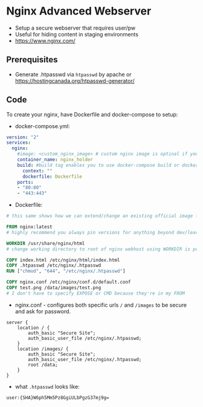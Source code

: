 # Nginx Advanced Webserver
- Setup a secure webserver that requires user/pw
- Useful for hiding content in staging environments
- https://www.nginx.com/

## Prerequisites
- Generate .htpasswd via `htpasswd` by apache or https://hostingcanada.org/htpasswd-generator/

## Code
To create your nginx, have Dockerfile and docker-compose to setup:
- docker-compose.yml:
```yml
version: "2"
services:
  nginx:
    #image: <custom_nginx_image> # custom nginx image is optinal if you want to specify a specific image otherwise it will a default for you
    container_name: nginx_holder
    build: #build tag enables you to use docker-compose build or docker-compose up --build
      context: ""
      dockerfile: Dockerfile
    ports:
    - "80:80"
    - "443:443"
```
- Dockerfile:
```Dockerfile
# this same shows how we can extend/change an existing official image from Docker Hub

FROM nginx:latest
# highly recommend you always pin versions for anything beyond dev/learn

WORKDIR /usr/share/nginx/html
# change working directory to root of nginx webhost using WORKDIR is prefered to using 'RUN cd /some/path'

COPY index.html /etc/nginx/html/index.html
COPY .htpasswd /etc/nginx/.htpasswd
RUN ["chmod", "644", "/etc/nginx/.htpasswd"]

COPY nginx.conf /etc/nginx/conf.d/default.conf
COPY test.png /data/images/test.png
# I don't have to specify EXPOSE or CMD because they're in my FROM

```


- nginx.conf - configures both specific urls `/` and `/images` to be secure and ask for password.
```
server {
    location / {
        auth_basic "Secure Site";
        auth_basic_user_file /etc/nginx/.htpasswd;
    }
    location /images/ {
        auth_basic "Secure Site";
        auth_basic_user_file /etc/nginx/.htpasswd;
        root /data;
    }
}
```

- what `.htpasswd` looks like:
```shell
user:{SHA}W6ph5Mm5Pz8GgiULbPgzG37mj9g=
```
